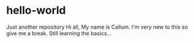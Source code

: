# hello-world
Just another repository
Hi all,
My name is Callum. I'm very new to this so give me a break. Still learning the basics...

